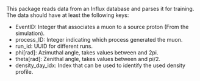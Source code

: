 This package reads data from an Influx database and parses it for training. The data should have at least the following keys:

+ EventID: Integer that associates a muon to a source proton (From the simulation).
+ process_ID: Integer indicating which process generated the muon.
+ run_id: UUID for different runs.
+ phi[rad]: Azimuthal angle, takes values between  and 2pi.
+ theta[rad]: Zenithal angle, takes values between  and pi/2.
+ density_day_idx: Index that can be used to identify the used density profile.